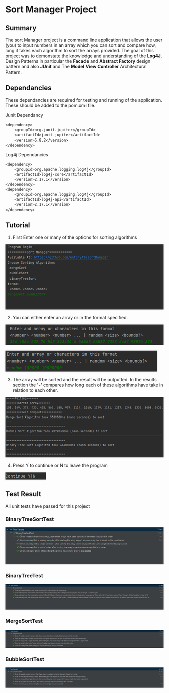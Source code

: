 # Sort Manager Project

## Summary
The sort Manager project is a command line application that allows the user (you) to input numbers in an 
array which you can sort and compare how, long it takes each algorithm to sort the arrays provided.
The goal of this project was to demonstate the knowledge and
understanding of the **Log4J**, Design Patterns in particular the **Facade** and **Abstract Factory** design
pattern and also **JUnit** and The **Model View Controller** Architectural Pattern.


## Dependancies

These dependancies are required for testing and running of the application. These should
be added to the pom.xml file.

Junit Dependancy
        
    <dependency>
        <groupId>org.junit.jupiter</groupId>
        <artifactId>junit-jupiter</artifactId>
        <version>5.8.2</version>
    </dependency>

Log4j Dependancies

    <dependency>
        <groupId>org.apache.logging.log4j</groupId>
        <artifactId>log4j-core</artifactId>
        <version>2.17.1</version>
    </dependency>
    <dependency>
        <groupId>org.apache.logging.log4j</groupId>
        <artifactId>log4j-api</artifactId>
        <version>2.17.1</version>
    </dependency>

## Tutorial

1. First Enter one or many of the options for sorting algorithms

![img_6.png](img_6.png)

2. You can either enter an array or in the format specified.

![img_8.png](img_8.png)

![img_7.png](img_7.png)

3. The array will be sorted and the result will be outputted. In the results section the **'-'** compares how long each of these algorithms have take in relation to each other.

![img_10.png](img_10.png)

4. Press Y to continue or N to leave the program

![img_11.png](img_11.png)


## Test Result
All unit tests have passed for this project
### BinaryTreeSortTest
![img.png](img.png)
### BinaryTreeTest
![img_1.png](img_1.png)
### MergeSortTest
![img_12.png](img_12.png)
### BubbleSortTest
![img_3.png](img_3.png)
